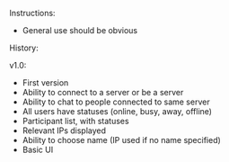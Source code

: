 Instructions:
- General use should be obvious

History:

v1.0:
- First version
- Ability to connect to a server or be a server
- Ability to chat to people connected to same server
- All users have statuses (online, busy, away, offline)
- Participant list, with statuses
- Relevant IPs displayed
- Ability to choose name (IP used if no name specified)
- Basic UI
